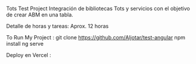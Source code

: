 Tots Test Project
Integración de bibliotecas Tots y servicios con el objetivo de crear ABM en una tabla.

Detalle de horas y tareas:
Aprox. 12 horas

To Run My Project :
git clone https://github.com/Aljotar/test-angular
npm install
ng serve

Deploy en Vercel :
